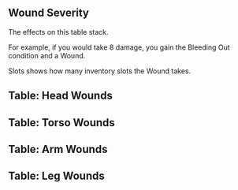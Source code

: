## Wound Severity

The effects on this table stack.

For example, if you would take 8 damage, you gain the Bleeding Out condition and a Wound.

Slots shows how many inventory slots the Wound takes.

<!--raw-typst 
#import "@preview/tablem:0.1.0": tablem
#let fill = (_, y) => if calc.odd(y) { rgb("EAF2F5") }
#let textSize = 12pt

#let damageTable = tablem.with(
  render: (columns: auto, ..args) => {
    text(table(
      columns: (auto, 1fr, auto),
      fill: fill,
      ..args,
    ), textSize)
  }
)

#let woundTable = tablem.with(
  render: (columns: auto, ..args) => {
    text(table(
      columns: (auto, auto, 1fr),
      fill: fill,
      ..args,
    ), textSize)
  }
)
-->

<!--raw-typst
#damageTable[
|*Damage*|*Effect*| *Slots* |
|---|---| |
|1-3|Gain the Bleeding Out condition.| 1 |
|4-9|The attacker rolls on the Wound table. Gain that Wound.| 2 |
|10+|Gain the Unconscious condition.|3|
]-->

## Table: Head Wounds
<!--raw-typst
#woundTable[
|*Roll*|*Location*|*Condition*|
|---|---|---|
|1|Temple|Dazed|
|2|Ear|Ear Disabled|
|3|Nose|Nose Disabled|
|4|Jaw|Jaw Disabled|
|5|Eyes|Blinded|
|6|Skull|Stunned|
]-->

## Table: Torso Wounds
<!--raw-typst
#woundTable[
|Roll|Location|Condition|
|---|---|---|
|1|Chest|Dazed|
|2|Chest|Dazed|
|3|Guts|Poisoned|
|4|Guts|Poisoned|
|5|Lungs|Incapacitated|
|6|Plexus|Stunned|
]-->

<!--raw-typst #colbreak() -->

## Table: Arm Wounds
<!--raw-typst
#woundTable[
|Roll |Location|Condition|
|---|---|---|
|1|Hand|Arm Disabled (Hand)|
|2|Wrist|Arm Disabled (Wrist)|
|3|Forearm|Arm Disabled (Forearm)|
|4|Elbow|Arm Disabled (Elbow)|
|5|Biceps|Arm Disabled (Biceps)|
|6|Shoulder|Arm Disabled (Shoulder)|
]-->

## Table: Leg Wounds
<!--raw-typst
#woundTable[
|Roll |Location|Condition|
|---|---|---|
|1|Foot|Leg Disabled (Foot)|
|2|Ankle|Leg Disabled (Ankle)|
|3|Shin|Leg Disabled (Shin)|
|4|Knee|Leg Disabled (Knee)|
|5|Thigh|Leg Disabled (Thigh)|
|6|Hip|Leg Disabled (Hip)|
]-->

